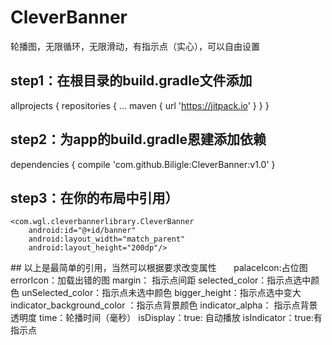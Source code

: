 # CleverBanner
轮播图，无限循环，无限滑动，有指示点（实心），可以自由设置

## step1：在根目录的build.gradle文件添加
allprojects {
		repositories {
			...
			maven { url 'https://jitpack.io' }
		}
	}
## step2：为app的build.gradle恩建添加依赖
dependencies {
	        compile 'com.github.Biligle:CleverBanner:v1.0'
	}
## step3：在你的布局中引用）
<RelativeLayout xmlns:android="http://schemas.android.com/apk/res/android"
    xmlns:tools="http://schemas.android.com/tools"
    android:layout_width="match_parent"
    android:layout_height="match_parent"
    xmlns:app="http://schemas.android.com/apk/res-auto"
    tools:context="com.wgl.cleverbanner.MainActivity">

    <com.wgl.cleverbannerlibrary.CleverBanner
        android:id="@+id/banner"
        android:layout_width="match_parent"
        android:layout_height="200dp"/>

</RelativeLayout>
## 以上是最简单的引用，当然可以根据要求改变属性
       
palaceIcon:占位图
errorIcon：加载出错的图
margin： 指示点间距
selected_color：指示点选中颜色
unSelected_color：指示点未选中颜色
bigger_height：指示点选中变大
indicator_background_color ：指示点背景颜色
indicator_alpha： 指示点背景透明度
time：轮播时间（毫秒）
isDisplay：true: 自动播放
isIndicator：true:有指示点
